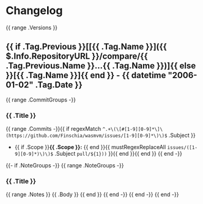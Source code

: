 # Changelog

{{ range .Versions }}
## {{ if .Tag.Previous }}[[{{ .Tag.Name }}]({{ $.Info.RepositoryURL }}/compare/{{ .Tag.Previous.Name }}...{{ .Tag.Name }})]{{ else }}[{{ .Tag.Name }}]{{ end }} - {{ datetime "2006-01-02" .Tag.Date }}

{{ range .CommitGroups -}}
### {{ .Title }}

{{ range .Commits -}}{{ if regexMatch `^.+\(\[#[1-9][0-9]*\]\(https://github.com/Finschia/wasmvm/issues/[1-9][0-9]*\)\)$` .Subject }}
* {{ if .Scope }}**{{ .Scope }}:** {{ end }}{{ mustRegexReplaceAll `issues/([1-9][0-9]*)\)\)$` .Subject `pull/${1}))` }}{{ end }}{{ end }}
{{ end -}}

{{- if .NoteGroups -}}
{{ range .NoteGroups -}}
### {{ .Title }}

{{ range .Notes }}
{{ .Body }}
{{ end }}
{{ end -}}
{{ end -}}
{{ end -}}
